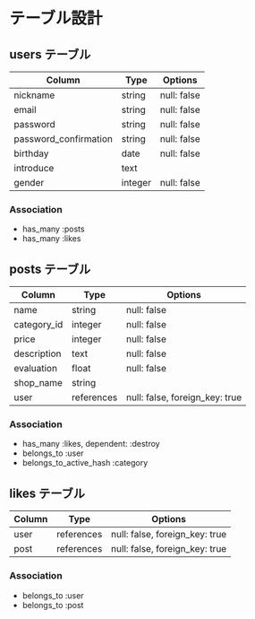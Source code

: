 # テーブル設計
## users テーブル
|      Column       |  Type  |   Options   |
| ----------------- | ------ | ----------- |
|      nickname     | string | null: false |
|      email        | string | null: false |
|      password     | string | null: false |
| password_confirmation | string | null: false |
|     birthday      |  date  | null: false |
|     introduce     |  text  |
|      gender       | integer | null: false |

### Association
- has_many :posts
- has_many :likes

## posts テーブル
|     Column     |  Type  |   Options   |
| -------------- | ------ | ----------- |
|      name      | string | null: false |
|   category_id  | integer | null: false |
|      price     | integer | null: false |
|   description  |  text   | null: false |
|   evaluation   |  float  | null: false |
|    shop_name   | string |
|      user      | references | null: false, foreign_key: true |

### Association
- has_many :likes, dependent: :destroy
- belongs_to :user
- belongs_to_active_hash :category

## likes テーブル
|   Column   |    Type    |   Options   |
| ---------- | ---------- | ----------- |
|   user  | references | null: false, foreign_key: true |
|   post  | references | null: false, foreign_key: true |

### Association
- belongs_to :user
- belongs_to :post